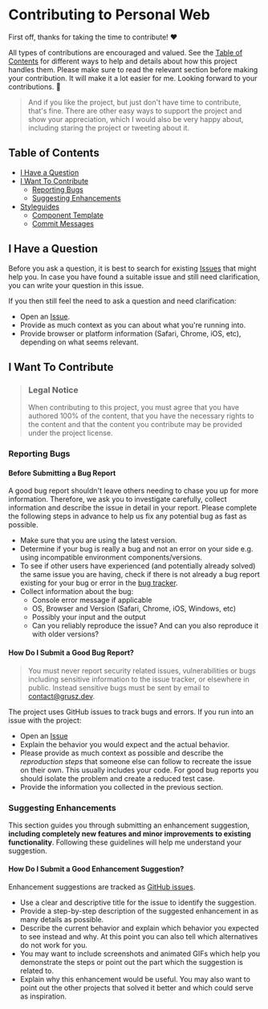 <!-- omit in toc -->

# Contributing to Personal Web

First off, thanks for taking the time to contribute! ❤️

All types of contributions are encouraged and valued. See the [Table of Contents](#table-of-contents) for different ways to help and details about how this project handles them. Please make sure to read the relevant section before making your contribution. It will make it a lot easier for me. Looking forward to your contributions. 🎉

> And if you like the project, but just don't have time to contribute, that's fine. There are other easy ways to support the project and show your appreciation, which I would also be very happy about, including staring the project or tweeting about it.

<!-- omit in toc -->

## Table of Contents

- [I Have a Question](#i-have-a-question)
- [I Want To Contribute](#i-want-to-contribute)
  - [Reporting Bugs](#reporting-bugs)
  - [Suggesting Enhancements](#suggesting-enhancements)
- [Styleguides](#styleguides)
  - [Component Template](#component-template)
  - [Commit Messages](#commit-messages)

## I Have a Question

Before you ask a question, it is best to search for existing [Issues](https://github.com/tomasgrusz/personal-web/issues) that might help you. In case you have found a suitable issue and still need clarification, you can write your question in this issue.

If you then still feel the need to ask a question and need clarification:

- Open an [Issue](https://github.com/tomasgrusz/personal-web/issues/new).
- Provide as much context as you can about what you're running into.
- Provide browser or platform information (Safari, Chrome, iOS, etc), depending on what seems relevant.

## I Want To Contribute

> ### Legal Notice <!-- omit in toc -->
>
> When contributing to this project, you must agree that you have authored 100% of the content, that you have the necessary rights to the content and that the content you contribute may be provided under the project license.

### Reporting Bugs

<!-- omit in toc -->

#### Before Submitting a Bug Report

A good bug report shouldn't leave others needing to chase you up for more information. Therefore, we ask you to investigate carefully, collect information and describe the issue in detail in your report. Please complete the following steps in advance to help us fix any potential bug as fast as possible.

- Make sure that you are using the latest version.
- Determine if your bug is really a bug and not an error on your side e.g. using incompatible environment components/versions.
- To see if other users have experienced (and potentially already solved) the same issue you are having, check if there is not already a bug report existing for your bug or error in the [bug tracker](https://github.com/tomasgrusz/personal-web/issues?q=label%3Abug).
- Collect information about the bug:
  - Console error message if applicable
  - OS, Browser and Version (Safari, Chrome, iOS, Windows, etc)
  - Possibly your input and the output
  - Can you reliably reproduce the issue? And can you also reproduce it with older versions?

<!-- omit in toc -->

#### How Do I Submit a Good Bug Report?

> You must never report security related issues, vulnerabilities or bugs including sensitive information to the issue tracker, or elsewhere in public. Instead sensitive bugs must be sent by email to contact@grusz.dev.

<!-- You may add a PGP key to allow the messages to be sent encrypted as well. -->

The project uses GitHub issues to track bugs and errors. If you run into an issue with the project:

- Open an [Issue](https://github.com/tomasgrusz/personal-web/issues/new)
- Explain the behavior you would expect and the actual behavior.
- Please provide as much context as possible and describe the _reproduction steps_ that someone else can follow to recreate the issue on their own. This usually includes your code. For good bug reports you should isolate the problem and create a reduced test case.
- Provide the information you collected in the previous section.

### Suggesting Enhancements

This section guides you through submitting an enhancement suggestion, **including completely new features and minor improvements to existing functionality**. Following these guidelines will help me understand your suggestion.

<!-- omit in toc -->

#### How Do I Submit a Good Enhancement Suggestion?

Enhancement suggestions are tracked as [GitHub issues](https://github.com/tomasgrusz/personal-web/issues).

- Use a clear and descriptive title for the issue to identify the suggestion.
- Provide a step-by-step description of the suggested enhancement in as many details as possible.
- Describe the current behavior and explain which behavior you expected to see instead and why. At this point you can also tell which alternatives do not work for you.
- You may want to include screenshots and animated GIFs which help you demonstrate the steps or point out the part which the suggestion is related to.
- Explain why this enhancement would be useful. You may also want to point out the other projects that solved it better and which could serve as inspiration.

